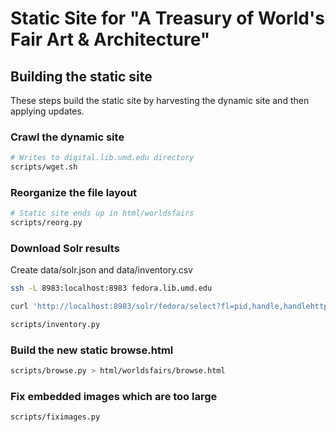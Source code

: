 # Static Site for "A Treasury of World's Fair Art & Architecture"

## Building the static site

These steps build the static site by harvesting the dynamic site and then
applying updates.

### Crawl the dynamic site

```sh
# Writes to digital.lib.umd.edu directory
scripts/wget.sh
```

### Reorganize the file layout

```sh
# Static site ends up in html/worldsfairs
scripts/reorg.py
```

### Download Solr results

Create data/solr.json and data/inventory.csv

```sh
ssh -L 8983:localhost:8983 fedora.lib.umd.edu

curl 'http://localhost:8983/solr/fedora/select?fl=pid,handle,handlehttp,doType,displayTitle,hasPart,dmIdentifier,wfFair_facet,wfContent_facet&fq=((isMemberOfCollection:umd\:2))%20AND%20((doStatus:Complete))&indent=on&q=*:*&rows=378&wt=json' > data/solr.json

scripts/inventory.py
```

### Build the new static browse.html

```sh
scripts/browse.py > html/worldsfairs/browse.html
```

### Fix embedded images which are too large

```sh
scripts/fiximages.py
```
